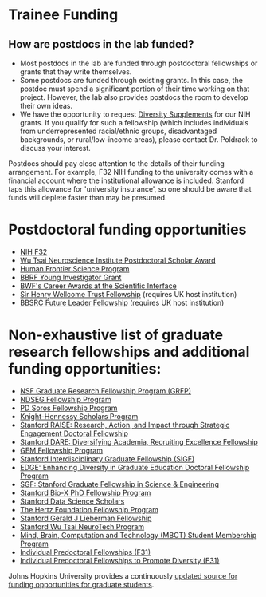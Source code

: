 # Trainee Funding

## How are postdocs in the lab funded?

- Most postdocs in the lab are
    funded through postdoctoral fellowships or grants that they write
    themselves.  
- Some postdocs are funded
    through existing grants. In this case, the postdoc must spend a significant portion of
    their time working on that project. However, the lab also provides
    postdocs the room to develop their own ideas.
- We have the opportunity to
    request [Diversity
    Supplements](https://grants.nih.gov/grants/guide/pa-files/pa-20-222.html)
    for our NIH grants. If you qualify for such a fellowship (which
    includes individuals from underrepresented racial/ethnic groups,
    disadvantaged backgrounds, or rural/low-income areas), please
    contact Dr. Poldrack to discuss your interest.

Postdocs should pay close attention to the details of their funding arrangement. For example, F32 NIH funding to the university comes with a financial account where the institutional allowance is included. Stanford taps this allowance for 'university insurance', so one should be aware that funds will deplete faster than may be presumed.

# Postdoctoral funding opportunities

- [NIH F32](https://researchtraining.nih.gov/programs/fellowships/f32)
- [Wu Tsai Neuroscience Institute Postdoctoral Scholar Award](https://neuroscience.stanford.edu/programs/training-programs-and-fellowships/neurosciences-postdoctoral-scholar-awards)
- [Human Frontier Science Program](https://www.hfsp.org/)
- [BBRF Young Investigator Grant](https://www.bbrfoundation.org/grants-prizes/bbrf-young-investigator-grants)
- [BWF's Career Awards at the Scientific Interface](https://www.bwfund.org/funding-opportunities/interfaces-in-science/career-awards-at-the-scientific-interface/)
- [Sir Henry Wellcome Trust Fellowship](https://wellcome.org/grant-funding/schemes/sir-henry-wellcome-postdoctoral-fellowships) (requires UK host institution)
- [BBSRC Future Leader Fellowship](https://www.ukri.org/what-we-do/developing-people-and-skills/bbsrc/fellowships/fellowships-available/) (requires UK host institution)

# Non-exhaustive list of graduate research fellowships and additional funding opportunities:

- [NSF Graduate Research Fellowship Program (GRFP)](https://www.nsfgrfp.org)
- [NDSEG Fellowship Program](https://ndseg.sysplus.com)
- [PD Soros Fellowship Program](https://www.pdsoros.org)
- [Knight-Hennessy Scholars Program](https://knight-hennessy.stanford.edu)
- [Stanford RAISE: Research, Action, and Impact through Strategic Engagement Doctoral Fellowship](https://vpge.stanford.edu/fellowships-funding/RAISE)
- [Stanford DARE: Diversifying Academia, Recruiting Excellence Fellowship](https://vpge.stanford.edu/fellowships-funding/dare)
- [GEM Fellowship Program](https://www.gemfellowship.org)
- [Stanford Interdisciplinary Graduate Fellowship (SIGF)](https://vpge.stanford.edu/fellowships-funding/sigf)
- [EDGE: Enhancing Diversity in Graduate Education Doctoral Fellowship Program](https://vpge.stanford.edu/fellowships-funding/enhancing-diversity-graduate)
- [SGF: Stanford Graduate Fellowship in Science & Engineering](https://vpge.stanford.edu/fellowships-funding/sgf)
- [Stanford Bio-X PhD Fellowship Program](https://biox.stanford.edu/research/phd-fellows)
- [Stanford Data Science Scholars](https://datascience.stanford.edu/programs/stanford-data-science-scholars-program/program-details)
- [The Hertz Foundation Fellowship Program](https://www.hertzfoundation.org/the-fellowship/)
- [Stanford Gerald J Lieberman Fellowship](https://vpge.stanford.edu/fellowships-funding/gerald-j-lieberman-fellowship)
- [Stanford Wu Tsai NeuroTech Program](https://neuroscience.stanford.edu/programs/training-programs-and-fellowships/neurotech-training-program)
- [Mind, Brain, Computation and Technology (MBCT) Student Membership Program](https://neuroscience.stanford.edu/programs/training-programs-and-fellowships/mind-brain-computation-and-technology-mbct-student-membership-program)
- [Individual Predoctoral Fellowships (F31)](https://www.niehs.nih.gov/research/supported/training/fellowships/predoctoral#:~:text=This%20initiative%20seeks%20to%20enable,participating%20NIH%20institutes%20and%20centers.)
- [Individual Predoctoral Fellowships to Promote Diversity (F31)](https://www.niehs.nih.gov/research/supported/training/fellowships/f31)

Johns Hopkins University provides a continuously [updated source for funding opportunities for graduate students](https://research.jhu.edu/rdt/funding-opportunities/graduate/).